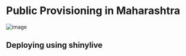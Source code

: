 

<h1>
  <span class="label label-primary"> Public Provisioning in Maharashtra </span>
</h1>







![image](https://github.com/user-attachments/assets/ae08f57b-26b6-405a-984b-c45c53359f91)








## Deploying using shinylive
